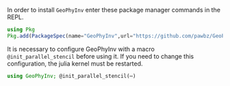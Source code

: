 In order to install `GeoPhyInv` enter these package manager commands in the REPL.
```julia
using Pkg
Pkg.add(PackageSpec(name="GeoPhyInv",url="https://github.com/pawbz/GeoPhyInv.jl.git"))
```
It is necessary to configure GeoPhyInv with a macro `@init_parallel_stencil` before using it. If you need to change this configuration, the julia kernel must be restarted.
```julia
using GeoPhyInv; @init_parallel_stencil(⋯)
```